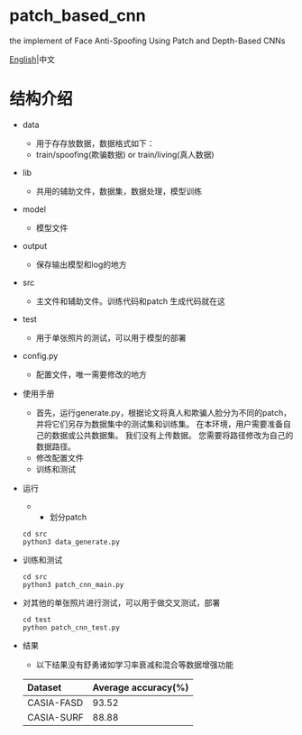 # patch_based_cnn
the  implement  of  Face Anti-Spoofing Using Patch and Depth-Based CNNs

[English]()|中文

# 结构介绍
- data
    - 用于存存放数据，数据格式如下：
    - train/spoofing(欺骗数据)   or train/living(真人数据)
- lib
    - 共用的辅助文件，数据集，数据处理，模型训练
- model
    - 模型文件
- output
    - 保存输出模型和log的地方
- src
    - 主文件和辅助文件。训练代码和patch 生成代码就在这
- test
    - 用于单张照片的测试，可以用于模型的部署
- config.py
    - 配置文件，唯一需要修改的地方
    
- 使用手册
    - 首先，运行generate.py，根据论文将真人和欺骗人脸分为不同的patch，并将它们另存为数据集中的测试集和训练集。
     在本环境，用户需要准备自己的数据或公共数据集。 我们没有上传数据。 您需要将路径修改为自己的数据路径。
     - 修改配置文件
     - 训练和测试
- 运行
    - - 划分patch
    ```
    cd src
    python3 data_generate.py
    ```

- 训练和测试
    ```
    cd src
    python3 patch_cnn_main.py
    ```
- 对其他的单张照片进行测试，可以用于做交叉测试，部署
    ```
    cd test 
    python patch_cnn_test.py
    ```
- 结果
    - 以下结果没有舒勇诸如学习率衰减和混合等数据增强功能

    | Dataset    | Average accuracy(%) |
    | :----------| --- |
    | CASIA-FASD |  93.52 |
    | CASIA-SURF |  88.88 |